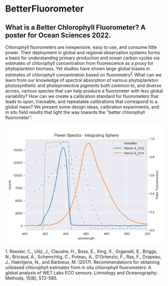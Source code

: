 # BetterFluorometer
## What is a Better Chlorophyll Fluorometer?  A poster for Ocean Sciences 2022.


Chlorophyll fluorometers are inexpensive, easy to use, and consume little power. Their deployment in global and regional observation systems forms a basis for understanding primary production and ocean carbon cycles via estimates of chlorophyll concentration from fluorescence as a proxy for phytoplankton biomass. Yet studies have shown large global biases in estimates of chlorophyll concentration based on fluorometry<sup>[1](#roesler2017)</sup>. What can we learn from our knowledge of spectral absorption of various phytoplankton photosynthetic and photoprotective pigments both common to, and diverse across, various species that can help produce a fluorometer with less global variability? How can we create a calibration standard for fluorometers that leads to open, traceable, and repeatable calibrations that correspond to a global mean? We present some design ideas, calibration experiments, and in situ field results that light the way towards the "better chlorophyll fluorometer".

<img src="Chl470-440.png"/>

<a name="roesler2017">1</a>. Roesler, C., Uitz, J., Claustre, H., Boss, E., Xing, X., Organelli, E., Briggs, N., Bricaud, A., Schemchtig, C., Poteau, A., D'Ortenzio, F., Ras, F., Drapeau, J., Haëntjens, N., and Barbieux, M. (2017). Recommendations for obtaining unbiased chlorophyll estimates from in situ chlorophyll fluorometers: A global analysis of WET Labs ECO sensors. Limnology and Oceanography: Methods, 15(6), 572-585.
